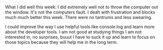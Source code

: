 What I did well this week: I did extremely well not to throw the computer out the window. It's not the computers fault. I dealt with frustration and blocks much much better this week. There were no tantrums and less swearing.

I could improve the way I use helpful tools like console.log and learn more about the developer tools. I am not good at studying things I am not interested in, no surprises, buuut I have to suck it up and learn to focus on those topics because they will help me in the long term.
